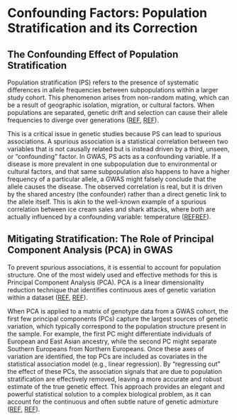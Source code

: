 # Confounding Factors: Population Stratification and its Correction

## The Confounding Effect of Population Stratification

Population stratification (PS) refers to the presence of systematic
differences in allele frequencies between subpopulations within a larger
study cohort. This phenomenon arises from non-random mating, which can
be a result of geographic isolation, migration, or cultural factors.
When populations are separated, genetic drift and selection can cause
their allele frequencies to diverge over generations
([REF](https://pmc.ncbi.nlm.nih.gov/articles/PMC6007879/),
[REF](https://en.wikipedia.org/wiki/Population_structure_(genetics))).

This is a critical issue in genetic studies because PS can lead to
spurious associations. A spurious association is a statistical
correlation between two variables that is not causally related but is
instead driven by a third, unseen, or “confounding” factor. In GWAS, PS
acts as a confounding variable. If a disease is more prevalent in one
subpopulation due to environmental or cultural factors, and that same
subpopulation also happens to have a higher frequency of a particular
allele, a GWAS might falsely conclude that the allele causes the
disease. The observed correlation is real, but it is driven by the
shared ancestry (the confounder) rather than a direct genetic link to
the allele itself. This is akin to the well-known example of a spurious
correlation between ice cream sales and shark attacks, where both are
actually influenced by a confounding variable: temperature
([REF](https://en.wikipedia.org/wiki/Spurious_relationship)[REF](https://statisticsbyjim.com/basics/spurious-correlation/)).

## Mitigating Stratification: The Role of Principal Component Analysis (PCA) in GWAS

To prevent spurious associations, it is essential to account for
population structure. One of the most widely used and effective methods
for this is Principal Component Analysis (PCA). PCA is a linear
dimensionality reduction technique that identifies continuous axes of
genetic variation within a dataset
([REF](https://pmc.ncbi.nlm.nih.gov/articles/PMC3215268/#:~:text=PCA%20is%20a%20linear%20dimensionality,covariates%20in%20a%20regression%20setting.),
[REF](https://journals.plos.org/plosone/article?id=10.1371/journal.pone.0012510)).

When PCA is applied to a matrix of genotype data from a GWAS cohort, the
first few principal components (PCs) capture the largest sources of
genetic variation, which typically correspond to the population
structure present in the sample. For example, the first PC might
differentiate individuals of European and East Asian ancestry, while the
second PC might separate Southern Europeans from Northern Europeans.
Once these axes of variation are identified, the top PCs are included as
covariates in the statistical association model (e.g., linear
regression). By “regressing out” the effect of these PCs, the
association signals that are due to population stratification are
effectively removed, leaving a more accurate and robust estimate of the
true genetic effect. This approach provides an elegant and powerful
statistical solution to a complex biological problem, as it can account
for the continuous and often subtle nature of genetic admixture
([REF](https://pmc.ncbi.nlm.nih.gov/articles/PMC3215268/#:~:text=PCA%20is%20a%20linear%20dimensionality,covariates%20in%20a%20regression%20setting.),
[REF](https://journals.plos.org/plosone/article?id=10.1371/journal.pone.0012510)).
